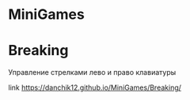 # MiniGames



# Breaking

Управление стрелками лево и право клавиатуры

link https://danchik12.github.io/MiniGames/Breaking/
